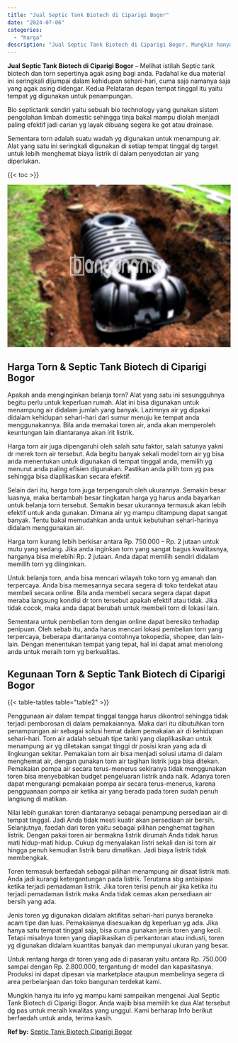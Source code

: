 ```yaml
---
title: "Jual Septic Tank Biotech di Ciparigi Bogor"
date: "2024-07-06"
categories: 
  - "harga"
description: "Jual Septic Tank Biotech di Ciparigi Bogor. Mungkin hanya itu info yg mampu kami sampaikan mengenai Jual Septic Tank Biotech di Ciparigi Bogor. Anda wajib bi..."
---
```


**Jual Septic Tank Biotech di Ciparigi Bogor** – Melihat istilah Septic tank biotech dan torn sepertinya agak asing bagi anda. Padahal ke dua material ini seringkali dijumpai dalam kehidupan sehari-hari, cuma saja namanya saja yang agak asing didengar. Kedua Pelataran depan tempat tinggal itu yaitu tempat yg digunakan untuk penampungan.

Bio septictank sendiri yaitu sebuah bio technology yang gunakan sistem pengolahan limbah domestic sehingga tinja bakal mampu diolah menjadi paling efektif jadi carian yg layak dibuang segera ke got atau drainase.

Sementara torn adalah suatu wadah yg digunakan untuk menampung air. Alat yang satu ini seringkali digunakan di setiap tempat tinggal dg target untuk lebih menghemat biaya listrik di dalam penyedotan air yang diperlukan.

{{< toc >}}

![Jual Septic Tank Biotech di Ciparigi Bogor](/images/jual-bio-septictank-28.png)

## Harga Torn & Septic Tank Biotech di Ciparigi Bogor

Apakah anda menginginkan belanja torn? Alat yang satu ini sesungguhnya begitu perlu untuk keperluan rumah. Alat ini bisa digunakan untuk menampung air didalam jumlah yang banyak. Lazimnya air yg dipakai didalam kehidupan sehari-hari dari sumur menuju ke tempat anda menggunakannya. Bila anda memakai toren air, anda akan memperoleh keuntungan lain diantaranya akan irit listrik.

Harga torn air juga dipengaruhi oleh salah satu faktor, salah satunya yakni dr merek torn air tersebut. Ada begitu banyak sekali model torn air yg bisa anda menentukan untuk digunakan di tempat tinggal anda, memilih yg menurut anda paling efisien digunakan. Pastikan anda pilih torn yg pas sehingga bisa diaplikasikan secara efektif.

Selain dari itu, harga torn juga terpengaruh oleh ukurannya. Semakin besar luasnya, maka bertambah besar tingkatan harga yg harus anda bayarkan untuk belanja torn tersebut. Semakin besar ukurannya termasuk akan lebih efektif untuk anda gunakan. Dimana air yg mampu ditampung dapat sangat banyak. Tentu bakal memudahkan anda untuk kebutuhan sehari-harinya didalam menggunakan air.

Harga torn kurang lebih berkisar antara Rp. 750.000 – Rp. 2 jutaan untuk mutu yang sedang. Jika anda inginkan torn yang sangat bagus kwalitasnya, harganya bisa melebihi Rp. 2 jutaan. Anda dapat memilih sendiri didalam memilih torn yg diinginkan.

Untuk belanja torn, anda bisa mencari wilayah toko torn yg amanah dan terpercaya. Anda bisa memesannya secara segera di toko terdekat atau membeli secara online. Bila anda membeli secara segera dapat dapat meraba langsung kondisi dr torn tersebut apakah efektif atau tidak. Jika tidak cocok, maka anda dapat berubah untuk membeli torn di lokasi lain.

Sementara untuk pembelian torn dengan online dapat beresiko terhadap penipuan. Oleh sebab itu, anda harus mencari lokasi pembelian torn yang terpercaya, beberapa diantaranya contohnya tokopedia, shopee, dan lain-lain. Dengan menentukan tempat yang tepat, hal ini dapat amat menolong anda untuk meraih torn yg berkualitas.

## Kegunaan Torn & Septic Tank Biotech di Ciparigi Bogor

{{< table-tables table="table2" >}}

Penggunaan air dalam tempat tinggal tangga harus dikontrol sehingga tidak terjadi pemborosan di dalam pemakaiannya. Maka dari itu dibutuhkan torn penampungan air sebagai solusi hemat dalam pemakaian air di kehidupan sehari-hari. Torn air adalah sebuah tipe tanki yang diaplikasikan untuk menampung air yg diletakan sangat tinggi dr posisi kran yang ada di lingkungan sekitar. Pemakaian torn air bisa menjadi solusi utama di dalam menghemat air, dengan gunakan torn air tagihan listrik juga bisa ditekan. Pemakaian pompa air secara terus-menerus sekiranya tidak menggunakan toren bisa menyebabkan budget pengeluaran listrik anda naik. Adanya toren dapat mengurangi pemakaian pompa air secara terus-menerus, karena pengguanaan pompa air ketika air yang berada pada toren sudah penuh langsung di matikan.

Nilai lebih gunakan toren diantaranya sebagai penampung persediaan air di tempat tinggal. Jadi Anda tidak mesti kuatir akan persediaan air bersih. Selanjutnya, faedah dari toren yaitu sebagai pilihan penghemat tagihan listrik. Dengan pakai toren air bermakna listrik dirumah Anda tidak harus mati hidup-mati hidup. Cukup dg menyalakan listri sekali dan isi torn air hingga penuh kemudian listrik baru dimatikan. Jadi biaya listrik tidak membengkak.

Toren termasuk berfaedah sebagai pilihan menampung air disaat listrik mati. Anda jadi kurangi ketergantungan pada listrik. Terutama sbg antisipasi ketika terjadi pemadaman listrik. Jika toren terisi penuh air jika ketika itu terjadi pemadaman listrik maka Anda tidak cemas akan persediaan air bersih yang ada.

Jenis toren yg digunakan didalam aktifitas sehari-hari punya beraneka acam tipe dan luas. Pemakaianya disesuaikan dg keperluan yg ada. Jika hanya satu tempat tinggal saja, bisa cuma gunakan jenis toren yang kecil. Tetapi misalnya toren yang diaplikasikan di perkantoran atau industi, toren yg digunakan didalam kuantitas banyak dan mempunyai ukuran yang besar.

Untuk rentang harga dr toren yang ada di pasaran yaitu antara Rp. 750.000 sampai dengan Rp. 2.800.000, tergantung dr model dan kapasitasnya. Produksi ini dapat dipesan via marketplace ataupun membelinya segera di area perbelanjaan dan toko bangunan terdekat kami.

Mungkin hanya itu info yg mampu kami sampaikan mengenai Jual Septic Tank Biotech di Ciparigi Bogor. Anda wajib bisa memilih ke dua Alat tersebut dg pas untuk meraih kwalitas yang unggul. Kami berharap Info berikut berfaedah untuk anda, terima kasih.

**Ref by:** [Septic Tank Biotech Ciparigi Bogor](https://id.wikipedia.org/wiki/Septic)
